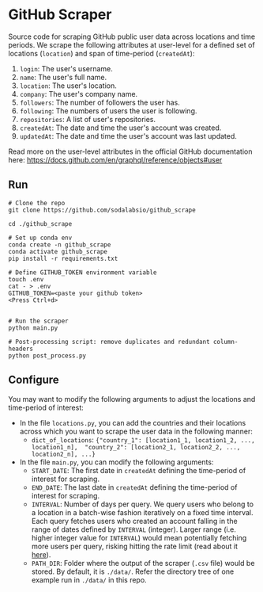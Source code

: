 # GitHub Scraper
Source code for scraping GitHub public user data across locations and time periods. We scrape the following attributes at user-level for a defined set of locations (`location`) and span of time-period (`createdAt`):

1. `login`: The user's username.
2. `name`: The user's full name.
3. `location`: The user's location.
4. `company`: The user's company name.
5. `followers`: The number of followers the user has.
6. `following`: The numbers of users the user is following.
7. `repositories`: A list of user's repositories.
8. `createdAt`: The date and time the user's account was created.
9. `updatedAt`: The date and time the user's account was last updated. 

Read more on the user-level attributes in the official GitHub documentation here: https://docs.github.com/en/graphql/reference/objects#user


## Run

```
# Clone the repo
git clone https://github.com/sodalabsio/github_scrape

cd ./github_scrape

# Set up conda env
conda create -n github_scrape
conda activate github_scrape
pip install -r requirements.txt

# Define GITHUB_TOKEN environment variable
touch .env
cat - > .env
GITHUB_TOKEN=<paste your github token>
<Press Ctrl+d>


# Run the scraper
python main.py

# Post-processing script: remove duplicates and redundant column-headers
python post_process.py
```


## Configure

You may want to modify the following arguments to adjust the locations and time-period of interest:
- In the file `locations.py`, you can add the countries and their locations across which you want to scrape the user data in the following manner:
    - `dict_of_locations`: 
    `{"country_1": [location1_1, location1_2, ..., location1_n], 
      "country_2": [location2_1, location2_2, ..., location2_n], ...}`
- In the file `main.py`, you can modify the following arguments:
    - `START_DATE`: The first date in `createdAt` defining the time-period of interest for scraping.
    - `END_DATE`: The last date in `createdAt` defining the time-period of interest for scraping.
    - `INTERVAL`: Number of days per query. We query users who belong to a location in a batch-wise fashion iteratively on a fixed time interval. Each query fetches users who created an account falling in the range of dates defined by `INTERVAL` (integer). Larger range (i.e. higher integer value for `INTERVAL`) would mean potentially fetching more users per query, risking hitting the rate limit (read about it [here](https://docs.github.com/en/rest/search?apiVersion=2022-11-28#about-the-search-api)).
    - `PATH_DIR`: Folder where the output of the scraper (`.csv` file) would be stored. By default, it is `./data/`. Refer the directory tree of one example run in `./data/` in this repo.